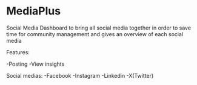 # MediaPlus
Social Media Dashboard to bring all social media together in order to save time for community management and gives an overview of each social media

Features: 

-Posting
-View insights

Social medias:
-Facebook 
-Instagram 
-Linkedin
-X(Twitter)
